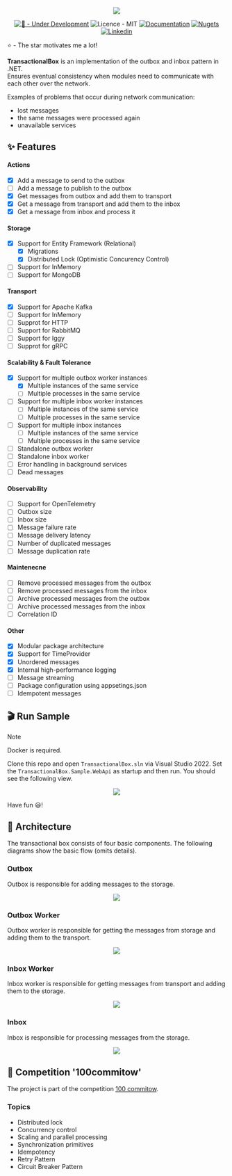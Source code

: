 <div align="center">
    <img src="assets/rounded-social-logo.png">
</div>

<div align="center">

[![🚧 - Under Development](https://img.shields.io/badge/🚧-Under_Development-orange)](https://)
![Licence - MIT](https://img.shields.io/badge/Licence-MIT-2ea44f)
[![Documentation](https://img.shields.io/badge/Documentation-2ea44f?logo=googledocs&logoColor=white)](https://transactionalbox.com/)
[![Nugets](https://img.shields.io/badge/Nugets-2ea44f?logo=nuget)](https://www.nuget.org/packages?q=TransactionalBox)
[![Linkedin](https://img.shields.io/badge/Linkedin-2ea44f?logo=linkedin)](https://www.linkedin.com/in/adimiko/)

</div>

:star: - The star motivates me a lot!   

**TransactionalBox** is an implementation of the outbox and inbox pattern in .NET.   
Ensures eventual consistency when modules need to communicate with each other over the network.

Examples of problems that occur during network communication:
- lost messages
- the same messages were processed again
- unavailable services

## ✨ Features
#### Actions
- [x] Add a message to send to the outbox
- [ ] Add a message to publish to the outbox
- [x] Get messages from outbox and add them to transport
- [x] Get a message from transport and add them to the inbox
- [x] Get a message from inbox and process it

#### Storage
- [x] Support for Entity Framework (Relational)
    - [x] Migrations
    - [X] Distributed Lock (Optimistic Concurency Control)
- [ ] Support for InMemory
- [ ] Support for MongoDB

#### Transport
- [x] Support for Apache Kafka
- [ ] Support for InMemory
- [ ] Supprot for HTTP
- [ ] Support for RabbitMQ
- [ ] Support for Iggy
- [ ] Supprot for gRPC

#### Scalability & Fault Tolerance
- [x] Support for multiple outbox worker instances
    - [x] Multiple instances of the same service 
    - [ ] Multiple processes in the same service
- [ ] Support for multiple inbox worker instances
    - [ ] Multiple instances of the same service 
    - [ ] Multiple processes in the same service
- [ ] Support for multiple inbox instances
    - [ ] Multiple instances of the same service 
    - [ ] Multiple processes in the same service
- [ ] Standalone outbox worker
- [ ] Standalone inbox worker
- [ ] Error handling in background services
- [ ] Dead messages

#### Observability
- [ ] Support for OpenTelemetry
- [ ] Outbox size
- [ ] Inbox size
- [ ] Message failure rate
- [ ] Message delivery latency
- [ ] Number of duplicated messages
- [ ] Message duplication rate

#### Maintenecne
- [ ] Remove processed messages from the outbox
- [ ] Remove processed messages from the inbox
- [ ] Archive processed messages from the outbox
- [ ] Archive processed messages from the inbox
- [ ] Correlation ID

#### Other
- [x] Modular package architecture
- [x] Support for TimeProvider
- [x] Unordered messages
- [X] Internal high-performance logging
- [ ] Message streaming
- [ ] Package configuration using appsetings.json
- [ ] Idempotent messages

## :clapper: Run Sample
> [!NOTE]
> Docker is required.

Clone this repo and open `TransactionalBox.sln` via Visual Studio 2022. Set the `TransactionalBox.Sample.WebApi` as startup and then run. You should see the following view.

<div align="center">
    <img src="assets/samples/web-api-sample.png">
</div>

Have fun :smiley:!

## :european_castle: Architecture
The transactional box consists of four basic components.
The following diagrams show the basic flow (omits details).

### Outbox
Outbox is responsible for adding messages to the storage.
<div align="center">
    <img src="assets/diagrams/diagram-outbox.png">
</div>

### Outbox Worker
Outbox worker is responsible for getting the messages from storage and adding them to the transport.
<div align="center">
    <img src="assets/diagrams/diagram-outbox-worker.png">
</div>

### Inbox Worker
Inbox worker is responsible for getting messages from transport and adding them to the storage.
<div align="center">
    <img src="assets/diagrams/diagram-inbox-worker.png">
</div>

### Inbox 
Inbox is responsible for processing messages from the storage.
<div align="center">
    <img src="assets/diagrams/diagram-inbox.png">
</div>

## :medal_sports: Competition '100commitow'
The project is part of the competition [100 commitow](https://100commitow.pl).

### Topics
- Distributed lock
- Concurrency control
- Scaling and parallel processing
- Synchronization primitives
- Idempotency
- Retry Pattern
- Circuit Breaker Pattern
